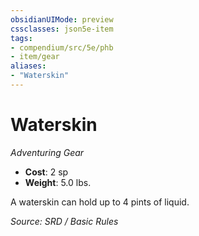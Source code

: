 ```yaml
---
obsidianUIMode: preview
cssclasses: json5e-item
tags:
- compendium/src/5e/phb
- item/gear
aliases: 
- "Waterskin"
---
```

# Waterskin
*Adventuring Gear*  

- **Cost**: 2 sp
- **Weight**: 5.0 lbs.

A waterskin can hold up to 4 pints of liquid.

*Source: SRD / Basic Rules*